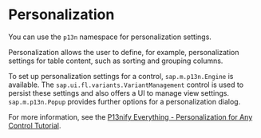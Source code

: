 <!-- loio75c08fdebf784575947927e052712bab -->

# Personalization

You can use the `p13n` namespace for personalization settings.

Personalization allows the user to define, for example, personalization settings for table content, such as sorting and grouping columns.

To set up personalization settings for a control, `sap.m.p13n.Engine` is available. The `sap.ui.fl.variants.VariantManagement` control is used to persist these settings and also offers a UI to manage view settings. `sap.m.p13n.Popup` provides further options for a personalization dialog.

For more information, see the [P13nify Everything - Personalization for Any Control Tutorial](https://github.com/SAP-samples/ui5-p13n-tutorial).

